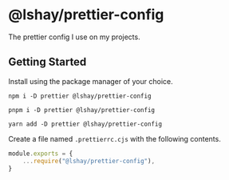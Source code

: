 # @lshay/prettier-config

The prettier config I use on my projects.

## Getting Started

Install using the package manager of your choice.

```
npm i -D prettier @lshay/prettier-config
```

```
pnpm i -D prettier @lshay/prettier-config
```

```
yarn add -D prettier @lshay/prettier-config
```

Create a file named `.prettierrc.cjs` with the following contents.

```js
module.exports = {
	...require("@lshay/prettier-config"),
}
```
